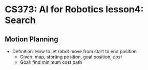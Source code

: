 # CS373: AI for Robotics lesson4: Search

## Motion Planning
- Definition: How to let robot move from start to end position
    + Given: map, starting position, goal position, *cost*
    + Goal: find minimum cost path